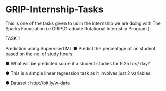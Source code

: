# GRIP-Internship-Tasks
This is one of the tasks given to us in the internship we are doing with The Sparks Foundation i.e GRIP(Graduate Rotational Internship Program )

TASK 1

Prediction using Supervised ML
● Predict the percentage of an student based on the no. of study hours.

● What will be predicted score if a student studies for 9.25 hrs/ day?

● This is a simple linear regression task as it involves just 2 variables.

● Dataset : http://bit.ly/w-data
